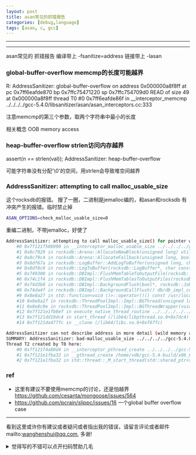 ```yaml
---
layout: post
title: asan常见的抓错报告
categories: [debug,language]
tags: [asan, c, gcc]
---
```

  

---

 

---
asan常见的 抓错报告 编译带上 -fsanitize=address 链接带上 -lasan



### global-buffer-overflow  memcmp的长度可能越界

R: AddressSanitizer: global-buffer-overflow on address 0x000000a8f8ff at pc 0x7ff6eafde870 bp 0x7ffc75471220 sp 0x7ffc754709d0
READ of size 49 at 0x000000a8f8ff thread T0
    #0 0x7ff6eafde86f in __interceptor_memcmp ../../../../gcc-5.4.0/libsanitizer/asan/asan_interceptors.cc:333

注意memcmp的第三个参数，取两个字符串中最小的长度



相关概念 OOB memory access

### heap-buffer-overflow  strlen访问内存越界

  assert(n == strlen(val)); AddressSanitizer: heap-buffer-overflow 

可能字符串没有分配'\0'的空间，用strlen会导致堆空间越界

### AddressSanitizer: attempting to call malloc_usable_size

这个rocksdb的报错。 搜了一圈，二进制是jemalloc编的，和asan和rocksdb 有冲突产生的报错。临时禁止掉

```bash
ASAN_OPTIONS=check_malloc_usable_size=0
```

重编二进制，不带jemalloc，好使了

```bash
AddressSanitizer: attempting to call malloc_usable_size() for pointer which is not owned: 0x7f121aed6000
    #0 0x7f121f506990 in __interceptor_malloc_usable_size ../../../../gcc-5.4.0/libsanitizer/asan/asan_malloc_linux.cc:104
    #1 0x8c7929 in rocksdb::Arena::AllocateNewBlock(unsigned long) util/arena.cc:221
    #2 0x8c79c4 in rocksdb::Arena::AllocateFallback(unsigned long, bool) util/arena.cc:114
    #3 0x8df67a in rocksdb::LogBuffer::AddLogToBuffer(unsigned long, char const*, __va_list_tag*) util/log_buffer.cc:24
    #4 0x8df8c8 in rocksdb::LogToBuffer(rocksdb::LogBuffer*, char const*, ...) util/log_buffer.cc:88
    #5 0x749300 in rocksdb::DBImpl::FlushMemTableToOutputFile(rocksdb::ColumnFamilyData*, rocksdb::MutableCFOptions const&, bool*, rocksdb::JobContext*, rocksdb::SuperVersionContext*, rocksdb::LogBuffer*) db/db_impl_compaction_flush.cc:183
    #6 0x74c1f4 in rocksdb::DBImpl::FlushMemTablesToOutputFiles(rocksdb::autovector<rocksdb::DBImpl::BGFlushArg, 8ul> const&, bool*, rocksdb::JobContext*, rocksdb::LogBuffer*) db/db_impl_compaction_flush.cc:229
    #7 0x74d3b0 in rocksdb::DBImpl::BackgroundFlush(bool*, rocksdb::JobContext*, rocksdb::LogBuffer*, rocksdb::FlushReason*) db/db_impl_compaction_flush.cc:2025
    #8 0x74da4f in rocksdb::DBImpl::BackgroundCallFlush() db/db_impl_compaction_flush.cc:2059
    #9 0x8e8a27 in std::function<void ()>::operator()() const /usr/local/include/c++/5.4.0/functional:2267
    #10 0x8e8a27 in rocksdb::ThreadPoolImpl::Impl::BGThread(unsigned long) util/threadpool_imp.cc:265
    #11 0x8e8c0e in rocksdb::ThreadPoolImpl::Impl::BGThreadWrapper(void*) util/threadpool_imp.cc:303
    #12 0x7f121e1fb8ef in execute_native_thread_routine ../../../../../gcc-5.4.0/libstdc++-v3/src/c++11/thread.cc:84
    #13 0x7f121dd19dc4 in start_thread (/lib64/libpthread.so.0+0x7dc4)
    #14 0x7f121da477fc in __clone (/lib64/libc.so.6+0xf67fc)

AddressSanitizer can not describe address in more detail (wild memory access suspected).
SUMMARY: AddressSanitizer: bad-malloc_usable_size ../../../../gcc-5.4.0/libsanitizer/asan/asan_malloc_linux.cc:104 __interceptor_malloc_usable_size
Thread T2 created by T0 here:
    #0 0x7f121f4a80d4 in __interceptor_pthread_create ../../../../gcc-5.4.0/libsanitizer/asan/asan_interceptors.cc:179
    #1 0x7f121e1fba32 in __gthread_create /home/vdb/gcc-5.4-build/x86_64-unknown-linux-gnu/libstdc++-v3/include/x86_64-unknown-linux-gnu/bits/gthr-default.h:662
    #2 0x7f121e1fba32 in std::thread::_M_start_thread(std::shared_ptr<std::thread::_Impl_base>, void (*)()) ../../../../../gcc-5.4.0/libstdc++-v3/src/c++11/thread.cc:149

```



### ref

- 这里有建议不要使用memcmp的讨论，还是怕越界 https://github.com/cesanta/mongoose/issues/564
- https://github.com/pcrain/slippc/issues/16 一个global buffer overflow case



---

看到这里或许你有建议或者疑问或者指出我的错误，请留言评论或者邮件mailto:wanghenshui@qq.com, 多谢! 
<details>
<summary>觉得写的不错可以点开扫码赞助几毛</summary>
<img src="https://wanghenshui.github.io/assets/wepay.png" alt="微信转账">
</details>